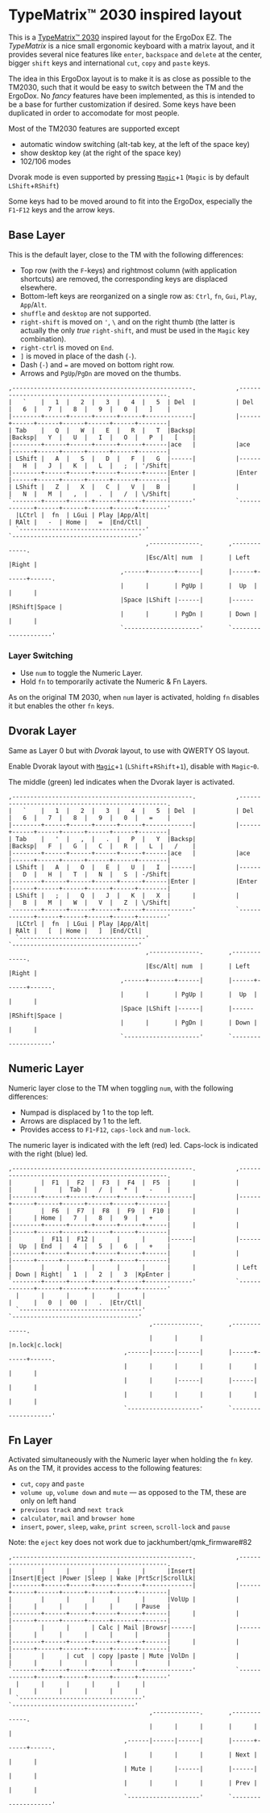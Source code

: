 # TypeMatrix™ 2030 inspired layout

This is a [TypeMatrix™ 2030](http://typematrix.com/2030/features.php) inspired layout for the ErgoDox EZ. The _TypeMatrix_ is a nice small ergonomic keyboard with a matrix layout, and it provides several nice features like `enter`, `backspace` and `delete` at the center, bigger `shift` keys and international `cut`, `copy` and `paste` keys.

The idea in this ErgoDox layout is to make it is as close as possible to the TM2030, such that it would be easy to switch between the TM and the ErgoDox. No _fancy_ features have been implemented, as this is intended to be a base for further customization if desired. Some keys have been duplicated in order to accomodate for most people.

Most of the TM2030 features are supported except
* automatic window switching (alt-tab key, at the left of the space key)
* show desktop key (at the right of the space key)
* 102/106 modes

Dvorak mode is even supported by pressing [`Magic`](/docs/feature_bootmagic.md)+`1` (`Magic` is by default `LShift`+`RShift`)

Some keys had to be moved around to fit into the ErgoDox, especially the `F1`-`F12` keys and the arrow keys.

## Base Layer
This is the default layer, close to the TM with the following differences:

 - Top row (with the `F`-keys) and rightmost column (with application shortcuts) are removed, the corresponding keys are displaced elsewhere.
 - Bottom-left keys are reorganized on a single row as: `Ctrl`, `fn`, `Gui`, `Play`, `App`/`Alt`.
 - `shuffle` and `desktop` are not supported.
 - `right-shift` is moved on `'`, `\` and on the right thumb (the latter is actually the only _true_ `right-shift`, and must be used in the `Magic` key combination).
 - `right-ctrl` is moved on `End`.
 - `]` is moved in place of the dash (`-`).
 - Dash (`-`) and `=` are moved on bottom right row.
 - Arrows and `PgUp`/`PgDn` are moved on the thumbs.

```
,--------------------------------------------------.           ,--------------------------------------------------.
|   `    |   1  |   2  |   3  |   4  |   5  | Del  |           | Del  |   6  |   7  |   8  |   9  |   0  |   ]    |
|--------+------+------+------+------+-------------|           |------+------+------+------+------+------+--------|
| Tab    |   Q  |   W  |   E  |   R  |   T  |Backsp|           |Backsp|   Y  |   U  |   I  |   O  |   P  |   [    |
|--------+------+------+------+------+------|ace   |           |ace   |------+------+------+------+------+--------|
| LShift |   A  |   S  |   D  |   F  |   G  |------|           |------|   H  |   J  |   K  |   L  |   ;  | '/Shift|
|--------+------+------+------+------+------|Enter |           |Enter |------+------+------+------+------+--------|
| LShift |   Z  |   X  |   C  |   V  |   B  |      |           |      |   N  |   M  |   ,  |   .  |   /  | \/Shift|
`--------+------+------+------+------+-------------'           `-------------+------+------+------+------+--------'
  |LCtrl |  fn  | LGui | Play |App/Alt|                                      | RAlt |   -  | Home |   =  |End/Ctl|
  `-----------------------------------'                                      `-----------------------------------'
                                      ,--------------.       ,-------------.
                                      |Esc/Alt| num  |       | Left |Right |
                               ,------+-------+------|       |------+------+------.
                               |      |       | PgUp |       |  Up  |      |      |
                               |Space |LShift |------|       |------|RShift|Space |
                               |      |       | PgDn |       | Down |      |      |
                               `---------------------'       `--------------------'
```

### Layer Switching
- Use `num` to toggle the Numeric Layer.
- Hold `fn` to temporarily activate the Numeric & Fn Layers.

As on the original TM 2030, when `num` layer is activated, holding `fn` disables it but enables the other `fn` keys.

## Dvorak Layer
Same as Layer 0 but with _Dvorak_ layout, to use with QWERTY OS layout.

Enable Dvorak layout with [`Magic`](/docs/feature_bootmagic.md)+`1` (`LShift`+`RShift`+`1`), disable with `Magic`-`0`.

The middle (green) led indicates when the Dvorak layer is activated.

    ,--------------------------------------------------.           ,--------------------------------------------------.
    |   `    |   1  |   2  |   3  |   4  |   5  | Del  |           | Del  |   6  |   7  |   8  |   9  |   0  |   =    |
    |--------+------+------+------+------+-------------|           |------+------+------+------+------+------+--------|
    | Tab    |   '  |   ,  |   .  |   P  |   Y  |Backsp|           |Backsp|   F  |   G  |   C  |   R  |   L  |   /    |
    |--------+------+------+------+------+------|ace   |           |ace   |------+------+------+------+------+--------|
    | LShift |   A  |   O  |   E  |   U  |   I  |------|           |------|   D  |   H  |   T  |   N  |   S  | -/Shift|
    |--------+------+------+------+------+------|Enter |           |Enter |------+------+------+------+------+--------|
    | LShift |   ;  |   Q  |   J  |   K  |   X  |      |           |      |   B  |   M  |   W  |   V  |   Z  | \/Shift|
    `--------+------+------+------+------+-------------'           `-------------+------+------+------+------+--------'
      |LCtrl |  fn  | LGui | Play |App/Alt|                                      | RAlt |   [  | Home |   ]  |End/Ctl|
      `-----------------------------------'                                      `-----------------------------------'
                                          ,--------------.       ,-------------.
                                          |Esc/Alt| num  |       | Left |Right |
                                   ,------+-------+------|       |------+------+------.
                                   |      |       | PgUp |       |  Up  |      |      |
                                   |Space |LShift |------|       |------|RShift|Space |
                                   |      |       | PgDn |       | Down |      |      |
                                   `---------------------'       `--------------------'

## Numeric Layer
Numeric layer close to the TM when toggling `num`, with the following differences:

- Numpad is displaced by 1 to the top left.
- Arrows are displaced by 1 to the left.
- Provides access to `F1`-`F12`, `caps-lock` and `num-lock`.

The numeric layer is indicated with the left (red) led. Caps-lock is indicated with the right (blue) led.

    ,--------------------------------------------------.           ,--------------------------------------------------.
    |        |  F1  |  F2  |  F3  |  F4  |  F5  |      |           |      |      |      |  Tab |   /  |   *  |   -    |
    |--------+------+------+------+------+-------------|           |------+------+------+------+------+------+--------|
    |        |  F6  |  F7  |  F8  |  F9  |  F10 |      |           |      |      | Home |   7  |   8  |   9  |   +    |
    |--------+------+------+------+------+------|      |           |      |------+------+------+------+------+--------|
    |        |  F11 |  F12 |      |      |      |------|           |------|  Up  | End  |   4  |   5  |   6  |   +    |
    |--------+------+------+------+------+------|      |           |      |------+------+------+------+------+--------|
    |        |      |      |      |      |      |      |           | Left | Down | Right|   1  |   2  |   3  |KpEnter |
    `--------+------+------+------+------+-------------'           `-------------+------+------+------+------+--------'
      |      |      |      |      |      |                                       |      |   0  |  00  |   .  |Etr/Ctl|
      `----------------------------------'                                       `-----------------------------------'
                                           ,-------------.       ,-------------.
                                           |      |      |       |n.lock|c.lock|
                                    ,------|------|------|       |------+------+------.
                                    |      |      |      |       |      |      |      |
                                    |      |      |------|       |------|      |      |
                                    |      |      |      |       |      |      |      |
                                    `--------------------'       `--------------------'

## Fn Layer
Activated simultaneously with the Numeric layer when holding the `fn` key. As on the TM, it provides access to the following features:
- `cut`, `copy` and `paste`
- `volume up`, `volume down` and `mute` — as opposed to the TM, these are only on left hand
- `previous track` and `next track`
- `calculator`, `mail` and `browser home`
- `insert`, `power`, `sleep`, `wake`, `print screen`, `scroll-lock` and `pause`

Note: the `eject` key does not work due to jackhumbert/qmk_firmware#82

    ,--------------------------------------------------.           ,--------------------------------------------------.
    |        |      |      |      |      |      |Insert|           |Insert|Eject |Power |Sleep | Wake |PrtScr|ScrollLk|
    |--------+------+------+------+------+-------------|           |------+------+------+------+------+------+--------|
    |        |      |      |      |      |      |VolUp |           |      |      |      |      |      |      | Pause  |
    |--------+------+------+------+------+------|      |           |      |------+------+------+------+------+--------|
    |        |      |      | Calc | Mail |Browsr|------|           |------|      |      |      |      |      |        |
    |--------+------+------+------+------+------|      |           |      |------+------+------+------+------+--------|
    |        |      | cut  | copy |paste | Mute |VolDn |           |      |      |      |      |      |      |        |
    `--------+------+------+------+------+-------------'           `-------------+------+------+------+------+--------'
      |      |      |      |      |      |                                       |      |      |      |      |      |
      `----------------------------------'                                       `----------------------------------'
                                           ,-------------.       ,-------------.
                                           |      |      |       |      |      |
                                    ,------|------|------|       |------+------+------.
                                    |      |      |      |       | Next |      |      |
                                    | Mute |      |------|       |------|      |      |
                                    |      |      |      |       | Prev |      |      |
                                    `--------------------'       `--------------------'
